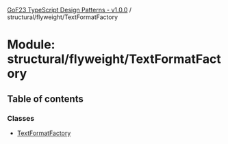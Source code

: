 [GoF23 TypeScript Design Patterns - v1.0.0](../README.md) / structural/flyweight/TextFormatFactory

# Module: structural/flyweight/TextFormatFactory

## Table of contents

### Classes

- [TextFormatFactory](../classes/structural_flyweight_TextFormatFactory.TextFormatFactory.md)
